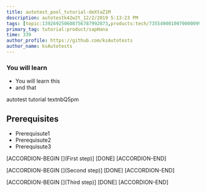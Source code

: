 ```yaml
---
title: autotest_pool_tutorial-deXtaZ1M
description: autotestk42w2t_12/2/2019 5:13:23 PM
tags: [topic:139269250608756787992873,products:tech/73554900100700000996,tutorial:experience/advanced]
primary_tag: tutorial:product/sapHana
time: 339
author_profile: https://github.com/ksAutotests
author_name: ksAutotests
---
```

### You will learn
- You will learn this
- and that

autotest tutorial textnbQ5pm

## Prerequisites
- Prerequisute1
- Prerequisute2
- Prerequisute3

[ACCORDION-BEGIN [](First step)]
[DONE]
[ACCORDION-END]

[ACCORDION-BEGIN [](Second step)]
[DONE]
[ACCORDION-END]

[ACCORDION-BEGIN [](Third step)]
[DONE]
[ACCORDION-END]

